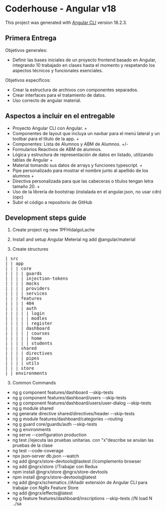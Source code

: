 # Coderhouse - Angular v18

This project was generated with [Angular CLI](https://github.com/angular/angular-cli) version 18.2.3.

## Primera Entrega

Objetivos generales:
- Definir las bases iniciales de un proyecto frontend basado en Angular, integrando 10 trabajado en clases hasta el momento y respetando los aspectos técnicos y funcionales esenciales.

Objetivos específicos:
- Crear la estructura de archivos con componentes separados.
- Crear interfaces para el tratamiento de datos.
- Uso correcto de angular material.

## Aspectos a incluir en el entregable 

- Proyecto Angular CLI con Angular. +
- Componentes de layout que incluya un navbar para el menú lateral y un toolbar para el título de la app. +
- Componentes: Lista de Alumnos y ABM de Alumnos. +/-
- Formularios Reactivos de ABM de alumnos.
- Lógica y estructura de representación de datos en listado, utilizando tablas de Angular +
- Material tomando sus datos de arrays y funciones typescript. +
- Pipe personalizado para mostrar el nombre junto al apellido de los alumnos +
- Directiva personalizada para que las cabeceras o títulos tengan letra tamaño 20. +
- Uso de la librería de bootstrap (instalada en el angular.json, no usar cdn) (opc)
- Subir el código a repositorio de GitHub

## Development steps guide
1. Create project
ng new 1PFHidalgoLache 

2. Install  and setup Angular Meterial
ng add @angular/material

3. Create structures
<pre>
| src
| | app
| | | core
| | | | guards
| | | | injection-tokens
| | | | mocks
| | | | providers
| | | | services
| | | features
| | | | 404
| | | | auth
| | | | | login
| | | | | modles
| | | | | register
| | | | dashboard
| | | | | courses
| | | | | home
| | | | | students 
| | | shared 
| | | | directives
| | | | pipes
| | | | utils
| | | store
| | environments
</pre>

3. Common Commands
- ng g component features/dashboard --skip-tests
- ng g component features/dashboard/users --skip-tests
- ng g component features/dashboard/users/user-dialog --skip-tests
- ng g module shared  
- ng generate directive shared/directives/header --skip-tests
- ng g module features/dashboard/categories --routing
- ng g guard core/guards/auth --skip-tests
- ng g environments
- ng serve --configuration production
- ng test //ejecuta las pruebas unitarias. con "x"describe se anulan las pruebas de la clase
- ng test --code-coverage
- npx json-server db.json --watch
- ng add @ngrx/store-devtools@lastest //complemento browser
- ng add @ngrx/store //Trabajar con Redux
- npm install @ngrx/store @ngrx/store-devtools
- npm install @ngrx/store-devtools@latest
- ng add @ngrx/schematics //Añadir extensión de Angular CLI para trabajar con NgRx Feature Store
- ng add @ngrx/effects@latest 
- ng g feature features/dashboard/inscriptions --skip-tests //N load N  ../sa
